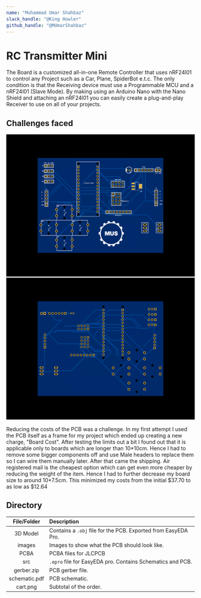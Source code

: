 ```yaml
---
name: "Muhammad Umar Shahbaz"
slack_handle: "@King Howler"
github_handle: "@MUmarShahbaz"
---
```


# RC Transmitter Mini

The Board is a customized all-in-one Remote Controller that uses nRF24l01 to control any Project such as a Car, Plane, SpiderBot e.t.c. The only condition is that the Receiving device must use a Programmable MCU and a nRF24l01 (Slave Mode). By making using an Arduino Nano with the Nano Shield and attaching an nRF24l01 you can easily create a plug-and-play Receiver to use on all of your projects.

## Challenges faced

![Front](images/RC%20Transmitter%20Mini%20-%202DF.png)
![Back](images/RC%20Transmitter%20Mini%20-%202DB.png)

Reducing the costs of the PCB was a challenge. In my first attempt I used the PCB itself as a frame for my project which ended up creating a new charge, "Board Cost". After testing the limits out a bit I found out that it is applicable only to boards which are longer than 10\*10cm. Hence I had to remove some bigger components off and use Male headers to replace them so I can wire them manually later. After that came the shipping. Air registered mail is the cheapest option which can get even more cheaper by reducing the weight of the item. Hence I had to further decrease my board size to around 10\*7.5cm. This minimized my costs from the initial $37.70 to as low as $12.64

## Directory

| File/Folder    | Description                                                    |
|:--------------:|:---------------------------------------------------------------|
| 3D Model       | Contains a `.obj` file for the PCB. Exported from EasyEDA Pro. |
| images         | Images to show what the PCB should look like.                  |
| PCBA           | PCBA files for JLCPCB                                          |
| src            | `.epro` file for EasyEDA pro. Contains Schematics and PCB.     |
| gerber.zip     | PCB gerber file.                                               |
| schematic.pdf  | PCB schematic.                                                 |
| cart.png       | Subtotal of the order.                                         |
